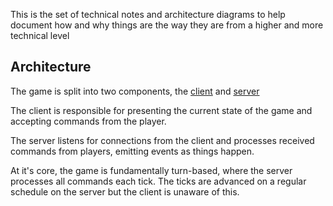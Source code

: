 This is the set of technical notes and architecture diagrams to help document how and why things are the way they are from a higher and more technical level

## Architecture

The game is split into two components, the [client](/client) and [server](/server)

The client is responsible for presenting the current state of the game and accepting commands from the player.

The server listens for connections from the client and processes received commands from players, emitting events as things happen.

At it's core, the game is fundamentally turn-based, where the server processes all commands each tick. The ticks are advanced on a regular schedule on the server but the client is unaware of this.
